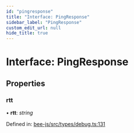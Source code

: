 ```yaml
---
id: "pingresponse"
title: "Interface: PingResponse"
sidebar_label: "PingResponse"
custom_edit_url: null
hide_title: true
---
```


# Interface: PingResponse

## Properties

### rtt

• **rtt**: *string*

Defined in: [bee-js/src/types/debug.ts:131](https://github.com/ethersphere/bee-js/blob/9a547fe/src/types/debug.ts#L131)
